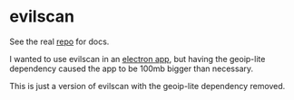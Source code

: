 evilscan
===============

See the real [repo](https://github.com/eviltik/evilscan) for docs.

I wanted to use evilscan in an [electron app](https://github.com/nicksheffield/codecast), but having the geoip-lite dependency caused the app to be 100mb bigger than necessary.

This is just a version of evilscan with the geoip-lite dependency removed.